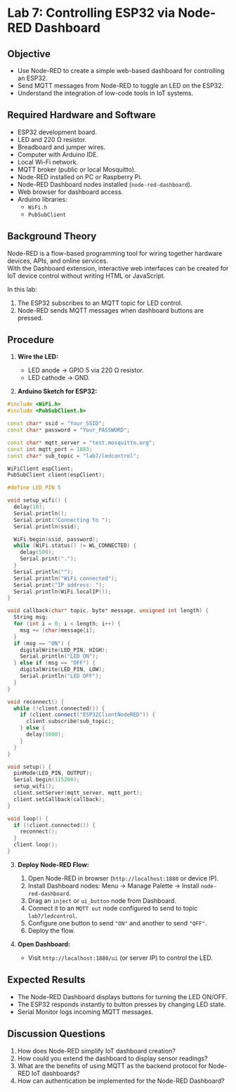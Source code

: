 # Lab 7: Controlling ESP32 via Node-RED Dashboard

## Objective
- Use Node-RED to create a simple web-based dashboard for controlling an ESP32.
- Send MQTT messages from Node-RED to toggle an LED on the ESP32.
- Understand the integration of low-code tools in IoT systems.

## Required Hardware and Software
- ESP32 development board.
- LED and 220 Ω resistor.
- Breadboard and jumper wires.
- Computer with Arduino IDE.
- Local Wi-Fi network.
- MQTT broker (public or local Mosquitto).
- Node-RED installed on PC or Raspberry Pi.
- Node-RED Dashboard nodes installed (`node-red-dashboard`).
- Web browser for dashboard access.
- Arduino libraries:
  - `WiFi.h`
  - `PubSubClient`

## Background Theory
Node-RED is a flow-based programming tool for wiring together hardware devices, APIs, and online services.  
With the Dashboard extension, interactive web interfaces can be created for IoT device control without writing HTML or JavaScript.

In this lab:
1. The ESP32 subscribes to an MQTT topic for LED control.
2. Node-RED sends MQTT messages when dashboard buttons are pressed.

## Procedure

1. **Wire the LED:**
   - LED anode → GPIO 5 via 220 Ω resistor.
   - LED cathode → GND.

2. **Arduino Sketch for ESP32:**
```cpp
#include <WiFi.h>
#include <PubSubClient.h>

const char* ssid = "Your_SSID";
const char* password = "Your_PASSWORD";

const char* mqtt_server = "test.mosquitto.org";
const int mqtt_port = 1883;
const char* sub_topic = "lab7/ledcontrol";

WiFiClient espClient;
PubSubClient client(espClient);

#define LED_PIN 5

void setup_wifi() {
  delay(10);
  Serial.println();
  Serial.print("Connecting to ");
  Serial.println(ssid);

  WiFi.begin(ssid, password);
  while (WiFi.status() != WL_CONNECTED) {
    delay(500);
    Serial.print(".");
  }
  Serial.println("");
  Serial.println("WiFi connected");
  Serial.print("IP address: ");
  Serial.println(WiFi.localIP());
}

void callback(char* topic, byte* message, unsigned int length) {
  String msg;
  for (int i = 0; i < length; i++) {
    msg += (char)message[i];
  }
  if (msg == "ON") {
    digitalWrite(LED_PIN, HIGH);
    Serial.println("LED ON");
  } else if (msg == "OFF") {
    digitalWrite(LED_PIN, LOW);
    Serial.println("LED OFF");
  }
}

void reconnect() {
  while (!client.connected()) {
    if (client.connect("ESP32ClientNodeRED")) {
      client.subscribe(sub_topic);
    } else {
      delay(5000);
    }
  }
}

void setup() {
  pinMode(LED_PIN, OUTPUT);
  Serial.begin(115200);
  setup_wifi();
  client.setServer(mqtt_server, mqtt_port);
  client.setCallback(callback);
}

void loop() {
  if (!client.connected()) {
    reconnect();
  }
  client.loop();
}
```

3. **Deploy Node-RED Flow:**
   1. Open Node-RED in browser (`http://localhost:1880` or device IP).
   2. Install Dashboard nodes: Menu → Manage Palette → Install `node-red-dashboard`.
   3. Drag an `inject` or `ui_button` node from Dashboard.
   4. Connect it to an `MQTT out` node configured to send to topic `lab7/ledcontrol`.
   5. Configure one button to send `"ON"` and another to send `"OFF"`.
   6. Deploy the flow.

4. **Open Dashboard:**
   - Visit `http://localhost:1880/ui` (or server IP) to control the LED.

## Expected Results
- The Node-RED Dashboard displays buttons for turning the LED ON/OFF.
- The ESP32 responds instantly to button presses by changing LED state.
- Serial Monitor logs incoming MQTT messages.

## Discussion Questions
1. How does Node-RED simplify IoT dashboard creation?
2. How could you extend the dashboard to display sensor readings?
3. What are the benefits of using MQTT as the backend protocol for Node-RED IoT dashboards?
4. How can authentication be implemented for the Node-RED Dashboard?

